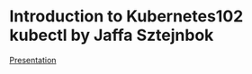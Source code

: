 # Introduction to Kubernetes102 kubectl by Jaffa Sztejnbok 

[Presentation](Kubernetes%20102%20B%20-%20Intro%20to%20Containers%20&%20k8s.pdf)
